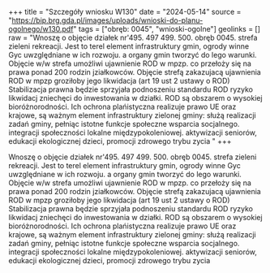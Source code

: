 +++
title = "Szczegóły wniosku W130"
date = "2024-05-14"
source = "https://bip.brg.gda.pl/images/uploads/wnioski-do-planu-ogolnego/w130.pdf"
tags = ["obręb: 0045", "wnioski-ogolne"]
geolinks = []
raw = "Wnoszę o objęcie działek nr'495. 497 499. 500. obręb 0045. strefa zieleni rekreacji. Jest to terel element infrastruktury gmin, ogrody winne Gyc uwzględniane w ich rozwoju. a organy gmin tworzyć do lego warunki. Objęcie w/w strefa umożliwi ujawnienie ROD w mpzp. co przełoży się na prawa ponad 200 rodzin jziałkowców. Objęcie strefą zakazujacą ujawnienia ROD w mpzp groziłoby jego likwidacja (art 19 ust 2 ustawy o ROD) Stabilizacja prawna będzie sprzyjała podnoszeniu standardu ROD ryzyko likwidacj zniechęci do inwestowania w działki. ROD są obszarem o wysokiej bioróżnorodności. Ich ochrona plańistyczna realizuje prawo UE oraz krajowe, są ważnym element infrastruktury zielonej gminy: służą realizacji zadań gminy, pełniąc istotne funkcje społeczne wsparcia socjalnego. integracji społeczności lokalne międzypokoleniowej. aktywizacji seniorów, edukacji ekologicznej dzieci, promocji zdrowego trybu zycia "
+++

Wnoszę o objęcie działek nr'495. 497 499. 500. obręb 0045. strefa zieleni rekreacji. Jest to terel
element infrastruktury gmin, ogrody winne Gyc uwzględniane w ich rozwoju. a organy gmin tworzyć do lego
warunki. Objęcie w/w strefa umożliwi ujawnienie ROD w mpzp. co przełoży się na prawa ponad 200 rodzin
jziałkowców. Objęcie strefą zakazujacą ujawnienia ROD w mpzp groziłoby jego likwidacja (art 19 ust 2
ustawy o ROD) Stabilizacja prawna będzie sprzyjała podnoszeniu standardu ROD ryzyko likwidacj
zniechęci do inwestowania w działki. ROD są obszarem o wysokiej bioróżnorodności. Ich ochrona plańistyczna
realizuje prawo UE oraz krajowe, są ważnym element infrastruktury zielonej gminy: służą realizacji zadań
gminy, pełniąc istotne funkcje społeczne wsparcia socjalnego. integracji społeczności lokalne
międzypokoleniowej. aktywizacji seniorów, edukacji ekologicznej dzieci, promocji zdrowego trybu zycia



